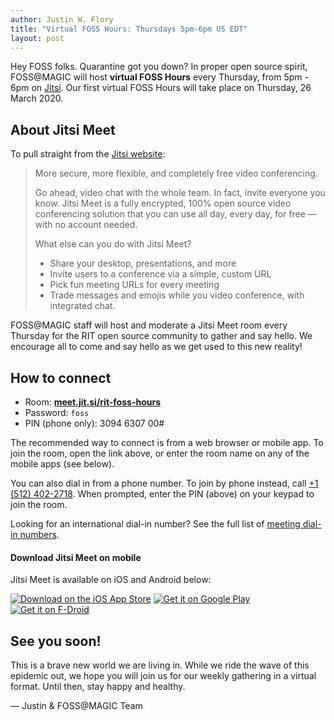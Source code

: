 ```yaml
---
author: Justin W. Flory
title: "Virtual FOSS Hours: Thursdays 5pm-6pm US EDT"
layout: post
---
```


Hey FOSS folks.
Quarantine got you down?
In proper open source spirit, FOSS@MAGIC will host **virtual FOSS Hours** every Thursday, from 5pm - 6pm on [Jitsi](https://jitsi.org).
Our first virtual FOSS Hours will take place on Thursday, 26 March 2020.


## About Jitsi Meet

To pull straight from the [Jitsi website](https://jitsi.org/jitsi-meet/):

> More secure, more flexible, and completely free video conferencing.
>
> Go ahead, video chat with the whole team.
> In fact, invite everyone you know.
> Jitsi Meet is a fully encrypted, 100% open source video conferencing solution that you can use all day, every day, for free — with no account needed.
>
> What else can you do with Jitsi Meet?
>
> * Share your desktop, presentations, and more
> * Invite users to a conference via a simple, custom URL
> * Pick fun meeting URLs for every meeting
> * Trade messages and emojis while you video conference, with integrated chat.

FOSS@MAGIC staff will host and moderate a Jitsi Meet room every Thursday for the RIT open source community to gather and say hello.
We encourage all to come and say hello as we get used to this new reality!


## How to connect

* Room: [**meet.jit.si/rit-foss-hours**](https://meet.jit.si/rit-foss-hours)
* Password: `foss`
* PIN (phone only): 3094 6307 00#

The recommended way to connect is from a web browser or mobile app.
To join the room, open the link above, or enter the room name on any of the mobile apps (see below).

You can also dial in from a phone number.
To join by phone instead, call [+1 (512) 402-2718](tel:+15124022718).
When prompted, enter the PIN (above) on your keypad to join the room.

Looking for an international dial-in number?
See the full list of [meeting dial-in numbers](https://meet.jit.si/static/dialInInfo.html?room=rit-foss-hours).

#### Download Jitsi Meet on mobile

Jitsi Meet is available on iOS and Android below:

[![Download on the iOS App Store](https://335wvf48o1332cksy23mw1pj-wpengine.netdna-ssl.com/wp-content/uploads/2019/11/appstore-badge-300x101.png)](https://itunes.apple.com/us/app/jitsi-meet/id1165103905)
[![Get it on Google Play](https://335wvf48o1332cksy23mw1pj-wpengine.netdna-ssl.com/wp-content/uploads/2019/11/google-play-badge-300x89.png)](https://play.google.com/store/apps/details?id=org.jitsi.meet)
[![Get it on F-Droid](https://335wvf48o1332cksy23mw1pj-wpengine.netdna-ssl.com/wp-content/uploads/2019/11/f-droid-badge-300x89.png)](https://f-droid.org/en/packages/org.jitsi.meet/)


## See you soon!

This is a brave new world we are living in.
While we ride the wave of this epidemic out, we hope you will join us for our weekly gathering in a virtual format.
Until then, stay happy and healthy.


— Justin & FOSS@MAGIC Team
